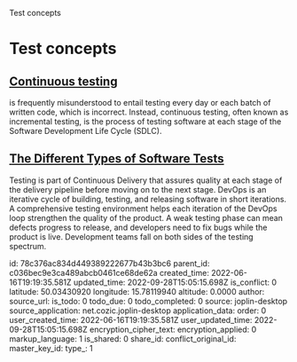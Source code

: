 Test concepts

# Test concepts

## [Continuous testing](https://www.lambdatest.com/blog/a-breakdown-of-continuous-testing/) 
is frequently misunderstood to entail testing every day or each batch of written code, which is incorrect. Instead, continuous testing, often known as incremental testing, is the process of testing software at each stage of the Software Development Life Cycle (SDLC).

## [**The Different Types of Software Tests**](https://dzone.com/articles/the-different-types-of-software-tests)
 Testing is part of Continuous Delivery that assures quality at each stage of the delivery pipeline before moving on to the next stage. DevOps is an iterative cycle of building, testing, and releasing software in short iterations. A comprehensive testing environment helps each iteration of the DevOps loop strengthen the quality of the product. A weak testing phase can mean defects progress to release, and developers need to fix bugs while the product is live. Development teams fall on both sides of the testing spectrum.

id: 78c376ac834d449389222677b43b3bc6
parent_id: c036bec9e3ca489abcb0461ce68de62a
created_time: 2022-06-16T19:19:35.581Z
updated_time: 2022-09-28T15:05:15.698Z
is_conflict: 0
latitude: 50.03430920
longitude: 15.78119940
altitude: 0.0000
author: 
source_url: 
is_todo: 0
todo_due: 0
todo_completed: 0
source: joplin-desktop
source_application: net.cozic.joplin-desktop
application_data: 
order: 0
user_created_time: 2022-06-16T19:19:35.581Z
user_updated_time: 2022-09-28T15:05:15.698Z
encryption_cipher_text: 
encryption_applied: 0
markup_language: 1
is_shared: 0
share_id: 
conflict_original_id: 
master_key_id: 
type_: 1